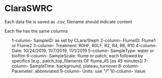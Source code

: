 <h1>ClaraSWRC</h1>
Each data file is saved as .csv, filename should indicate content
<p>Each file has the same columns</p>
<ol>
      1-column- SampleID: as set by CLara/Steph
      2-column- FlumeID: Flume1 or Flume2
      3-column- Treatment: R0HF, R0LF, R2, R4, R6, R10
      4-column- Date: 10/24/2019, 11/7/2019, 11/1/2019	
      5-column- SampleType: water or biofilm
      6-column- SampleScale: flume or patch, each followed by specifics (e.g., patch_top_filaments OF flume_45 [as 45 minutes])  	
      7-column- SampleTime: background, plateau, turnover		
      8-column- Parameter: abbreviated	
      9-column- Units: use "/"	
      10-column-  Value
</ol>
